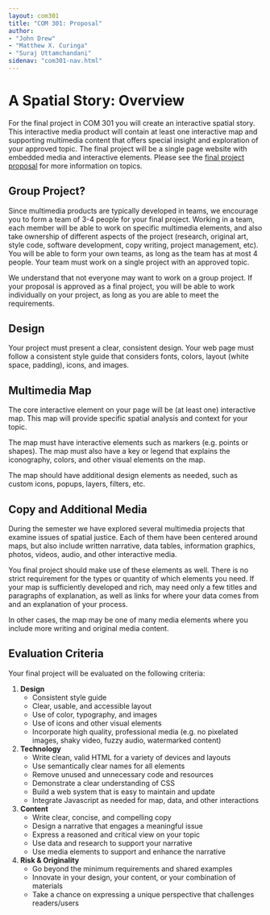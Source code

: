 ```yaml
---
layout: com301
title: "COM 301: Proposal"
author:
- "John Drew"
- "Matthew X. Curinga"
- "Suraj Uttamchandani"
sidenav: "com301-nav.html"
---
```


A Spatial Story: Overview
=========================
For the final project in COM 301 you will create an
interactive spatial story. This interactive media
product will contain at least one interactive map
and supporting multimedia content that offers special
insight and exploration of your approved topic. The
final project will be a single page website
with embedded media and interactive elements.
Please see the [final project proposal](proposal.html)
for more information on topics.

Group Project?
--------------
Since multimedia products are typically developed in teams,
we encourage you to form a team of 3-4 people for your final
project. Working in a team, each member will be able to work
on specific multimedia elements, and also take ownership of
different aspects of the project (research, original art,
style code, software development, copy writing, project 
management, etc). You will be able to form your own teams,
as long as the team has at most 4 people. Your team
must work on a single project with an approved topic.

We understand that not everyone may want to work on a group
project. If your proposal is approved as a final project,
you will be able to work individually on your project, as
long as you are able to meet the requirements.

Design
------
Your project must present a clear, consistent design. Your
web page must follow a consistent style guide that considers
fonts, colors, layout (white space, padding), icons, and
images.

Multimedia Map
--------------
The core interactive element on your page will be
(at least one) interactive map. This map will provide
specific spatial analysis and context for your topic.

The map must have interactive elements such as markers
(e.g. points or shapes). The map must also
have a key or legend that explains the iconography,
colors, and other visual elements on the map.

The map should have additional design elements as needed,
such as custom icons, popups, layers, filters, etc.

Copy and Additional Media
-------------------------
During the semester we have explored several multimedia
projects that examine issues of spatial justice. Each
of them have been centered around maps, but also include
written narrative, data tables, information graphics,
photos, videos, audio, and other interactive media.

You final project should make use of these elements as
well. There is no strict requirement for the types
or quantity of which elements you need. If your map
is sufficiently developed and rich, may need only
a few titles and paragraphs of explanation, as well
as links for where your data comes from and an
explanation of your process.

In other cases, the map may be one of many media elements
where you include more writing and original media content.

Evaluation Criteria
-------------------
Your final project will be evaluated on the following criteria:

1. **Design**
   - Consistent style guide
   - Clear, usable, and accessible layout
   - Use of color, typography, and images
   - Use of icons and other visual elements
   - Incorporate high quality, professional media
     (e.g. no pixelated images, shaky video, fuzzy audio, watermarked content)
2. **Technology**
   - Write clean, valid HTML for a variety of devices and layouts
   - Use semantically clear names for all elements
   - Remove unused and unnecessary code and resources
   - Demonstrate a clear understanding of CSS
   - Build a web system that is easy to maintain and update
   - Integrate Javascript as needed for map, data, and other interactions
3. **Content**
    - Write clear, concise, and compelling copy
    - Design a narrative that engages a meaningful issue
    - Express a reasoned and critical view on your topic
    - Use data and research to support your narrative
    - Use media elements to support and enhance the narrative
4. **Risk & Originality**
    - Go beyond the minimum requirements and shared examples
    - Innovate in your design, your content, or your combination of materials
    - Take a chance on expressing a unique perspective that challenges readers/users